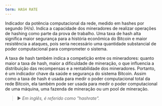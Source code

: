 ```yaml
---
term: HASH RATE
---
```


Indicador da potência computacional da rede, medido em hashes por segundo (H/s). Indica a capacidade dos mineradores de realizar operações de hashing como parte da prova de trabalho. Uma taxa de hash alta significa maior segurança para a história econômica do Bitcoin e maior resistência a ataques, pois seria necessário uma quantidade substancial de poder computacional para comprometer o sistema.

A taxa de hash também indica a competição entre os mineradores: quanto maior a taxa de hash, maior a dificuldade de mineração, o que influencia a distribuição das recompensas e a rentabilidade dos mineradores. Portanto, é um indicador chave da saúde e segurança do sistema Bitcoin. Assim como a taxa de hash é usada para medir o poder computacional total da rede Bitcoin, ela também pode ser usada para medir o poder computacional de uma máquina, uma fazenda de mineração ou um pool de mineração.

> ► *Em inglês, é referido como "hashrate".*